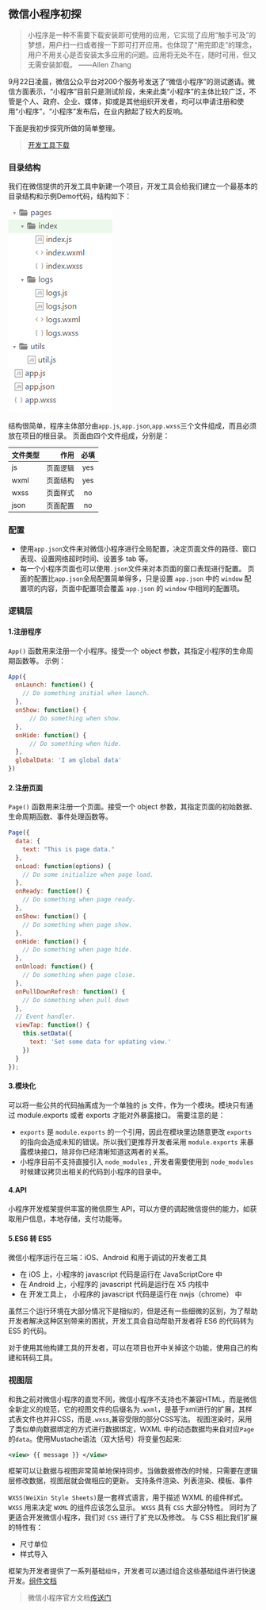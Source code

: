 ## 微信小程序初探
>小程序是一种不需要下载安装即可使用的应用，它实现了应用“触手可及”的梦想，用户扫一扫或者搜一下即可打开应用。也体现了“用完即走”的理念，用户不用关心是否安装太多应用的问题。应用将无处不在，随时可用，但又无需安装卸载。
——Allen Zhang

9月22日凌晨，微信公众平台对200个服务号发送了“微信小程序”的测试邀请。微信方面表示，“小程序”目前只是测试阶段，未来此类“小程序”的主体比较广泛，不管是个人、政府、企业、媒体，抑或是其他组织开发者，均可以申请注册和使用“小程序”，“小程序”发布后，在业内掀起了较大的反响。

下面是我初步探究所做的简单整理。
> [开发工具下载](https://mp.weixin.qq.com/debug/wxadoc/dev/devtools/download.html)

### 目录结构
我们在微信提供的开发工具中新建一个项目，开发工具会给我们建立一个最基本的目录结构和示例Demo代码，结构如下：

![目录结构](https://github.com/SinanJS/sinan-blog/blob/master/img/mulu.png?raw=true)

结构很简单，程序主体部分由`app.js`,`app.json`,`app.wxss`三个文件组成，而且必须放在项目的根目录。
页面由四个文件组成，分别是：

| 文件类型   |    作用  | 必填 |
| :-------- | --------:| :--: |
| js        | 页面逻辑  |  yes |
| wxml      | 页面结构  |  yes |
| wxss      | 页面样式  |  no  |
| json      | 页面配置  |  no  |

### 配置
- 使用`app.json`文件来对微信小程序进行全局配置，决定页面文件的路径、窗口表现、设置网络超时时间、设置多 tab 等。
- 每一个小程序页面也可以使用`.json`文件来对本页面的窗口表现进行配置。 页面的配置比`app.json`全局配置简单得多，只是设置 `app.json` 中的 `window` 配置项的内容，页面中配置项会覆盖 `app.json` 的 `window` 中相同的配置项。

### 逻辑层
#### 1.注册程序

`App()` 函数用来注册一个小程序。接受一个 object 参数，其指定小程序的生命周期函数等。
示例：
```js
App({
  onLaunch: function() {
    // Do something initial when launch.
  },
  onShow: function() {
      // Do something when show.
  },
  onHide: function() {
      // Do something when hide.
  },
  globalData: 'I am global data'
})
```
#### 2.注册页面
`Page()` 函数用来注册一个页面。接受一个 object 参数，其指定页面的初始数据、生命周期函数、事件处理函数等。
```js
Page({
  data: {
    text: "This is page data."
  },
  onLoad: function(options) {
    // Do some initialize when page load.
  },
  onReady: function() {
    // Do something when page ready.
  },
  onShow: function() {
    // Do something when page show.
  },
  onHide: function() {
    // Do something when page hide.
  },
  onUnload: function() {
    // Do something when page close.
  },
  onPullDownRefresh: function() {
    // Do something when pull down
  },
  // Event handler.
  viewTap: function() {
    this.setData({
      text: 'Set some data for updating view.'
    })
  }
});
```
#### 3.模块化
可以将一些公共的代码抽离成为一个单独的 js 文件，作为一个模块。模块只有通过 module.exports 或者 exports 才能对外暴露接口。
需要注意的是：
* `exports` 是 `module.exports` 的一个引用，因此在模块里边随意更改 `exports` 的指向会造成未知的错误。所以我们更推荐开发者采用 `module.exports` 来暴露模块接口，除非你已经清晰知道这两者的关系。
* 小程序目前不支持直接引入 `node_modules` , 开发者需要使用到 `node_modules` 时候建议拷贝出相关的代码到小程序的目录中。

#### 4.API
小程序开发框架提供丰富的微信原生 API，可以方便的调起微信提供的能力，如获取用户信息，本地存储，支付功能等。
#### 5.ES6 转 ES5

微信小程序运行在三端：iOS、Android 和用于调试的开发者工具

  *  在 iOS 上，小程序的 javascript 代码是运行在 JavaScriptCore 中
  *  在 Android 上，小程序的 javascript 代码是运行在 X5 内核中
  *  在 开发工具上， 小程序的 javascript 代码是运行在 nwjs（chrome） 中

虽然三个运行环境在大部分情况下是相似的，但是还有一些细微的区别，为了帮助开发者解决这种区别带来的困扰，开发工具会自动帮助开发者将 ES6 的代码转为 ES5 的代码。

对于使用其他构建工具的开发者，可以在项目也开中关掉这个功能，使用自己的构建和转码工具。

### 视图层
和我之前对微信小程序的直觉不同，微信小程序不支持也不兼容HTML，而是微信全新定义的规范，它的视图文件的后缀名为`.wxml`，是基于xml进行的扩展，其样式表文件也并非CSS，而是`.wxss`,兼容受限的部分CSS写法。
视图渲染时，采用了类似单向数据绑定的方式进行数据绑定，WXML 中的动态数据均来自对应`Page`的`data`。使用Mustache语法（双大括号）将变量包起来:
```xml
<view> {{ message }} </view>
```
框架可以让数据与视图非常简单地保持同步。当做数据修改的时候，只需要在逻辑层修改数据，视图层就会做相应的更新。
支持条件渲染、列表渲染、模板、事件

`WXSS(WeiXin Style Sheets)`是一套样式语言，用于描述 WXML 的组件样式。
`WXSS` 用来决定 `WXML` 的组件应该怎么显示。
`WXSS` 具有 `CSS` 大部分特性。 同时为了更适合开发微信小程序，我们对 `CSS` 进行了扩充以及修改。
与 CSS 相比我们扩展的特性有：
  *  尺寸单位
  *  样式导入

框架为开发者提供了一系列基础`组件`，开发者可以通过组合这些基础组件进行快速开发。[组件文档](https://mp.weixin.qq.com/debug/wxadoc/dev/component/?t=1476197492063)

> 微信小程序官方文档[传送门](https://mp.weixin.qq.com/debug/wxadoc/dev/?t=1474644089359)
